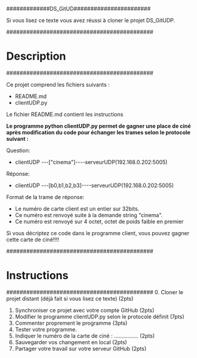 #############DS_GitUD#######################

Si vous lisez ce texte vous avez réussi à 
cloner le projet DS_GitUDP.

############################################
#		Description		   #
############################################


Ce projet comprend les fichiers suivants :
* README.md
* clientUDP.py


Le fichier README.md contient les instructions


**Le programme python clientUDP.py permet de gagner
une place de ciné après modification du code pour 
échanger les trames selon le protocole suivant :**

Question:
* clientUDP ---["cinema"]----serveurUDP(192.168.0.202:5005)

Réponse:
* clientUDP ---[b0,b1,b2,b3]----serveurUDP(192.168.0.202:5005)

Format de la trame de réponse:
* Le numéro de carte client est un entier sur 32bits.
* Ce numéro est renvoyé suite à la demande string "cinema".
* Ce numéro est renvoyé sur 4 octet, octet de poids faible en premier


Si vous décriptez ce code dans le programme client, vous pouvez gagner
cette carte de ciné!!!!


############################################
#		Instructions		   #
############################################
0. Cloner le projet distant (déjà fait si vous lisez ce texte) (2pts)
1. Synchroniser ce projet avec votre compte GitHub (2pts)
2. Modifier le programme clientUDP.py selon le protocole définit (7pts)
3. Commenter proprement le programme (3pts)
4. Tester votre programme.
5. Indiquer le numéro de la carte de ciné : ................ (2pts)
6. Sauvegarder vos changement en local (2pts)
7. Partager votre travail sur votre serveur GitHub (2pts)
